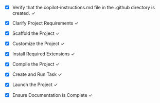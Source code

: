 <!-- Use this file to provide workspace-specific custom instructions to Copilot. For more details, visit https://code.visualstudio.com/docs/copilot/copilot-customization#_use-a-githubcopilotinstructionsmd-file -->
<!-- This project is a TypeScript Cloudflare Workers application for capturing screenshots and sending them to Discord -->

- [x] Verify that the copilot-instructions.md file in the .github directory is created. ✓

- [x] Clarify Project Requirements ✓
	<!-- TypeScript + Cloudflare Workers project for screenshot capture and Discord posting with daily cron trigger -->

- [x] Scaffold the Project ✓
	<!-- Project structure created with package.json, tsconfig.json, wrangler.toml, src/index.ts, README.md, .gitignore -->

- [x] Customize the Project ✓
	<!-- Implemented screenshot capture, Discord posting, error handling with retries, and cron scheduling -->

- [x] Install Required Extensions ✓
	<!-- No specific extensions required -->

- [x] Compile the Project ✓
	<!-- Dependencies installed and project builds successfully -->

- [x] Create and Run Task ✓
	<!-- VS Code tasks created for development, building, and deployment -->

- [x] Launch the Project ✓
	<!-- Project ready for deployment to Cloudflare Workers -->

- [x] Ensure Documentation is Complete ✓
	<!-- README.md contains comprehensive setup and usage instructions -->
